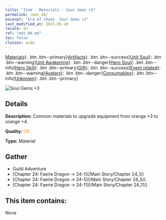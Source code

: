 ```yaml
---
title: "Item - Materials - Soul Gems +3"
permalink: /mat_86/
excerpt: "Era of Chaos  Soul Gems +3"
last_modified_at: 2021-05-28
locale: en
ref: "mat_86.md"
toc: false
classes: wide
---
```

 [Materials](/Items/){: .btn .btn--primary}[Artifacts](/Items/Artifacts/){: .btn .btn--success}[Unit Soul](/Items/UnitSoul/){: .btn .btn--warning}[Unit Awakening](/Items/UnitAwakening/){: .btn .btn--danger}[Hero Soul](/Items/HeroSoul/){: .btn .btn--info}[Hero Skill](/Items/HeroSkill/){: .btn .btn--primary}[Gift](/Items/Gift/){: .btn .btn--success}[Event related](/Items/Events/){: .btn .btn--warning}[Avatars](/Items/Avatars/){: .btn .btn--danger}[Consumables](/Items/Consumables/){: .btn .btn--info}[Unknown](/Items/Unknown/){: .btn .btn--primary}

 ![Soul Gems +3](/images/t/i_cailiao_baoshi3.png)

## Details
 **Description:** Common materials to upgrade equipment from orange +3 to orange +4.

 **Quality:** <span style="color: #FF8C00">OK</span>

 **Type:** Material

## Gather

*    Guild Adventure 
*    [Chapter 24: Faerie Dragon -> 24-1](/Main Story/Chapter 24_1/) 
*    [Chapter 24: Faerie Dragon -> 24-5](/Main Story/Chapter 24_5/) 
*    [Chapter 24: Faerie Dragon -> 24-11](/Main Story/Chapter 24_11/) 

## This item contains:

  None

